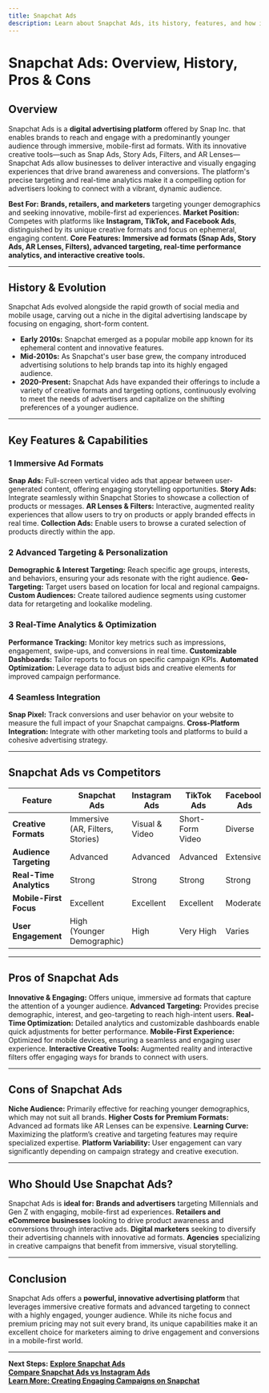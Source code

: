 ```yaml
---
title: Snapchat Ads
description: Learn about Snapchat Ads, its history, features, and how it compares to other social media advertising platforms.
---
```


# **Snapchat Ads: Overview, History, Pros & Cons**

## **Overview**  
Snapchat Ads is a **digital advertising platform** offered by Snap Inc. that enables brands to reach and engage with a predominantly younger audience through immersive, mobile-first ad formats. With its innovative creative tools—such as Snap Ads, Story Ads, Filters, and AR Lenses—Snapchat Ads allow businesses to deliver interactive and visually engaging experiences that drive brand awareness and conversions. The platform's precise targeting and real-time analytics make it a compelling option for advertisers looking to connect with a vibrant, dynamic audience.

 **Best For:** **Brands, retailers, and marketers** targeting younger demographics and seeking innovative, mobile-first ad experiences.
 **Market Position:** Competes with platforms like **Instagram, TikTok, and Facebook Ads**, distinguished by its unique creative formats and focus on ephemeral, engaging content.
 **Core Features:** **Immersive ad formats (Snap Ads, Story Ads, AR Lenses, Filters), advanced targeting, real-time performance analytics, and interactive creative tools.**

---

## **History & Evolution**  
Snapchat Ads evolved alongside the rapid growth of social media and mobile usage, carving out a niche in the digital advertising landscape by focusing on engaging, short-form content.

- **Early 2010s:** Snapchat emerged as a popular mobile app known for its ephemeral content and innovative features.
- **Mid-2010s:** As Snapchat's user base grew, the company introduced advertising solutions to help brands tap into its highly engaged audience.
- **2020-Present:** Snapchat Ads have expanded their offerings to include a variety of creative formats and targeting options, continuously evolving to meet the needs of advertisers and capitalize on the shifting preferences of a younger audience.

---

## **Key Features & Capabilities**

### **1 Immersive Ad Formats**
 **Snap Ads:** Full-screen vertical video ads that appear between user-generated content, offering engaging storytelling opportunities.
 **Story Ads:** Integrate seamlessly within Snapchat Stories to showcase a collection of products or messages.
 **AR Lenses & Filters:** Interactive, augmented reality experiences that allow users to try on products or apply branded effects in real time.
 **Collection Ads:** Enable users to browse a curated selection of products directly within the app.

### **2 Advanced Targeting & Personalization**
 **Demographic & Interest Targeting:** Reach specific age groups, interests, and behaviors, ensuring your ads resonate with the right audience.
 **Geo-Targeting:** Target users based on location for local and regional campaigns.
 **Custom Audiences:** Create tailored audience segments using customer data for retargeting and lookalike modeling.

### **3 Real-Time Analytics & Optimization**
 **Performance Tracking:** Monitor key metrics such as impressions, engagement, swipe-ups, and conversions in real time.
 **Customizable Dashboards:** Tailor reports to focus on specific campaign KPIs.
 **Automated Optimization:** Leverage data to adjust bids and creative elements for improved campaign performance.

### **4 Seamless Integration**
 **Snap Pixel:** Track conversions and user behavior on your website to measure the full impact of your Snapchat campaigns.
 **Cross-Platform Integration:** Integrate with other marketing tools and platforms to build a cohesive advertising strategy.

---

## **Snapchat Ads vs Competitors**

| Feature                         | Snapchat Ads      | Instagram Ads    | TikTok Ads        | Facebook Ads     |
|---------------------------------|-------------------|------------------|-------------------|------------------|
| **Creative Formats**            |  Immersive (AR, Filters, Stories) |  Visual & Video |  Short-Form Video |  Diverse        |
| **Audience Targeting**          |  Advanced       |  Advanced      |  Advanced       |  Extensive     |
| **Real-Time Analytics**         |  Strong        |  Strong       |  Strong        |  Strong        |
| **Mobile-First Focus**          |  Excellent      |  Excellent     |  Excellent      |  Moderate       |
| **User Engagement**             |  High (Younger Demographic) |  High  |  Very High       |  Varies         |

---

## **Pros of Snapchat Ads**
 **Innovative & Engaging:** Offers unique, immersive ad formats that capture the attention of a younger audience.
 **Advanced Targeting:** Provides precise demographic, interest, and geo-targeting to reach high-intent users.
 **Real-Time Optimization:** Detailed analytics and customizable dashboards enable quick adjustments for better performance.
 **Mobile-First Experience:** Optimized for mobile devices, ensuring a seamless and engaging user experience.
 **Interactive Creative Tools:** Augmented reality and interactive filters offer engaging ways for brands to connect with users.

---

## **Cons of Snapchat Ads**
 **Niche Audience:** Primarily effective for reaching younger demographics, which may not suit all brands.
 **Higher Costs for Premium Formats:** Advanced ad formats like AR Lenses can be expensive.
 **Learning Curve:** Maximizing the platform’s creative and targeting features may require specialized expertise.
 **Platform Variability:** User engagement can vary significantly depending on campaign strategy and creative execution.

---

## **Who Should Use Snapchat Ads?**
Snapchat Ads is **ideal for:**
 **Brands and advertisers** targeting Millennials and Gen Z with engaging, mobile-first ad experiences.
 **Retailers and eCommerce businesses** looking to drive product awareness and conversions through interactive ads.
 **Digital marketers** seeking to diversify their advertising channels with innovative ad formats.
 **Agencies** specializing in creative campaigns that benefit from immersive, visual storytelling.

---

## **Conclusion**
Snapchat Ads offers a **powerful, innovative advertising platform** that leverages immersive creative formats and advanced targeting to connect with a highly engaged, younger audience. While its niche focus and premium pricing may not suit every brand, its unique capabilities make it an excellent choice for marketers aiming to drive engagement and conversions in a mobile-first world.

---

 **Next Steps:**
 **[Explore Snapchat Ads](https://forbusiness.snapchat.com/advertising)**  
 **[Compare Snapchat Ads vs Instagram Ads](#)**  
 **[Learn More: Creating Engaging Campaigns on Snapchat](#)**
